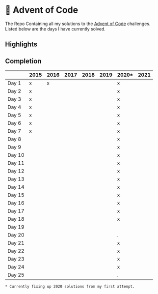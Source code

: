 # :christmas_tree: Advent of Code

The Repo Containing all my solutions to the [Advent of Code](https://adventofcode.com/) challenges.
Listed below are the days I have currently solved.

## Highlights

## Completion

|        | 2015 | 2016 | 2017 | 2018 | 2019 | 2020* | 2021 |
| ------ | ---- | ---- | ---- | ---- | ---- | ---- | ---- |
| Day 1  | x    | x    |      |      |      | x    |      |
| Day 2  | x    |      |      |      |      | x    |      |
| Day 3  | x    |      |      |      |      | x    |      |
| Day 4  | x    |      |      |      |      | x    |      |
| Day 5  | x    |      |      |      |      | x    |      |
| Day 6  | x    |      |      |      |      | x    |      |
| Day 7  | x    |      |      |      |      | x    |      |
| Day 8  |      |      |      |      |      | x    |      |
| Day 9  |      |      |      |      |      | x    |      |
| Day 10 |      |      |      |      |      | x    |      |
| Day 11 |      |      |      |      |      | x    |      |
| Day 12 |      |      |      |      |      | x    |      |
| Day 13 |      |      |      |      |      | x    |      |
| Day 14 |      |      |      |      |      | x    |      |
| Day 15 |      |      |      |      |      | x    |      |
| Day 16 |      |      |      |      |      | x    |      |
| Day 17 |      |      |      |      |      | x    |      |
| Day 18 |      |      |      |      |      | x    |      |
| Day 19 |      |      |      |      |      |      |      |
| Day 20 |      |      |      |      |      | .    |      |
| Day 21 |      |      |      |      |      | x    |      |
| Day 22 |      |      |      |      |      | x    |      |
| Day 23 |      |      |      |      |      | x    |      |
| Day 24 |      |      |      |      |      | x    |      |
| Day 25 |      |      |      |      |      | .    |      |

    * Currently fixing up 2020 solutions from my first attempt.